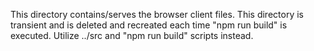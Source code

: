 This directory contains/serves the browser client files. This directory is transient and is deleted and recreated each time "npm run build" is executed. Utilize ../src and "npm run build" scripts instead.
